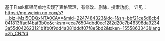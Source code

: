 基于Flask框架简单地实现了表格管理，有修改、删除、搜索功能。
详见：
https://mp.weixin.qq.com/s?__biz=MzI5ODQxNTA0OA==&mid=2247484323&idx=1&sn=bbf21ce5d8cb4041813ffadf4baf3b0e&chksm=eca76504dbd0ec1282d20c7b46398da92343a55d042623121b1fb0f9dd4a081dddf07f8e5bd2&token=1555863343&lang=zh_CN#rd
